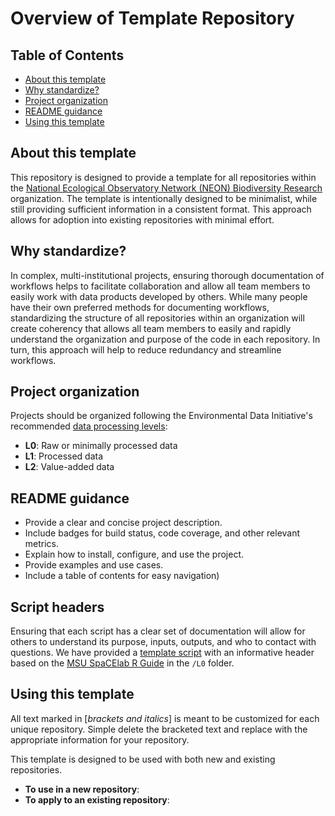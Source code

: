 # Overview of Template Repository 

## Table of Contents
- [About this template](#About-this-template)
- [Why standardize?](#Why-standardize?)
- [Project organization](#Project-organization)
- [README guidance](#README-guidance)
- [Using this template](#Using-this-template)

## About this template 

This repository is designed to provide a template for all repositories within the [National Ecological Observatory Network (NEON) Biodiversity Research](https://github.com/NEON-biodiversity) organization. The template is intentionally designed to be minimalist, while still providing sufficient information in a consistent format. This approach allows for adoption into existing repositories with minimal effort. 

## Why standardize? 

In complex, multi-institutional projects, ensuring thorough documentation of workflows helps to facilitate collaboration and allow all team members to easily work with data products developed by others. While many people have their own preferred methods for documenting workflows, standardizing the structure of all repositories within an organization will create coherency that allows all team members to easily and rapidly understand the organization and purpose of the code in each repository. In turn, this approach will help to reduce redundancy and streamline workflows. 

## Project organization 

Projects should be organized following the Environmental Data Initiative's recommended [data processing levels](https://edirepository.org/resources/cleaning-data-and-quality-control):

* **L0**: Raw or minimally processed data
* **L1**: Processed data 
* **L2**: Value-added data 

## README guidance

* Provide a clear and concise project description.
* Include badges for build status, code coverage, and other relevant metrics.
* Explain how to install, configure, and use the project.
* Provide examples and use cases.
* Include a table of contents for easy navigation) 

## Script headers

Ensuring that each script has a clear set of documentation will allow for others to understand its purpose, inputs, outputs, and who to contact with questions. We have provided a [template script](https://github.com/NEON-biodiversity/template_repository/blob/main/L0/example_header.R) with an informative header based on the [MSU SpaCElab R Guide](https://space-lab-msu.github.io/r_guide/documentation.html) in the `/L0` folder.  

## Using this template

All text marked in [*brackets and italics*] is meant to be customized for each unique repository. Simple delete the bracketed text and replace with the appropriate information for your repository. 

This template is designed to be used with both new and existing repositories. 

* **To use in a new repository**: 
* **To apply to an existing repository**: 

